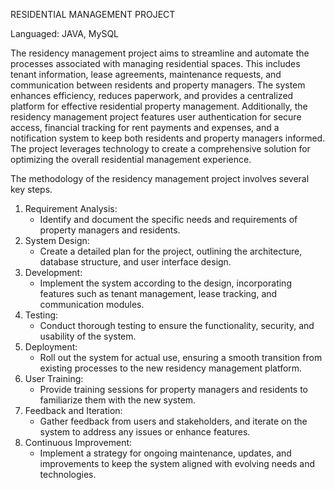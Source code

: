 RESIDENTIAL MANAGEMENT PROJECT

Languaged: JAVA, MySQL 

The residency management project aims to streamline and automate the processes associated with managing residential spaces. 
This includes tenant information, lease agreements, maintenance requests, and communication between residents and property managers. 
The system enhances efficiency, reduces paperwork, and provides a centralized platform for effective residential property management.
Additionally, the residency management project features user authentication for secure access, financial tracking for rent payments and expenses, and a notification system to keep both residents and property managers informed. 
The project leverages technology to create a comprehensive solution for optimizing the overall residential management experience.

The methodology of the residency management project involves several key steps. 
1. Requirement Analysis:
   - Identify and document the specific needs and requirements of property managers and residents.
2. System Design:
   - Create a detailed plan for the project, outlining the architecture, database structure, and user interface design.
3. Development:
   - Implement the system according to the design, incorporating features such as tenant management, lease tracking, and communication modules.
4. Testing:
   - Conduct thorough testing to ensure the functionality, security, and usability of the system.
5. Deployment:
   - Roll out the system for actual use, ensuring a smooth transition from existing processes to the new residency management platform.
6. User Training:
   - Provide training sessions for property managers and residents to familiarize them with the new system.
7. Feedback and Iteration:
   - Gather feedback from users and stakeholders, and iterate on the system to address any issues or enhance features.
8. Continuous Improvement:
   - Implement a strategy for ongoing maintenance, updates, and improvements to keep the system aligned with evolving needs and technologies.

